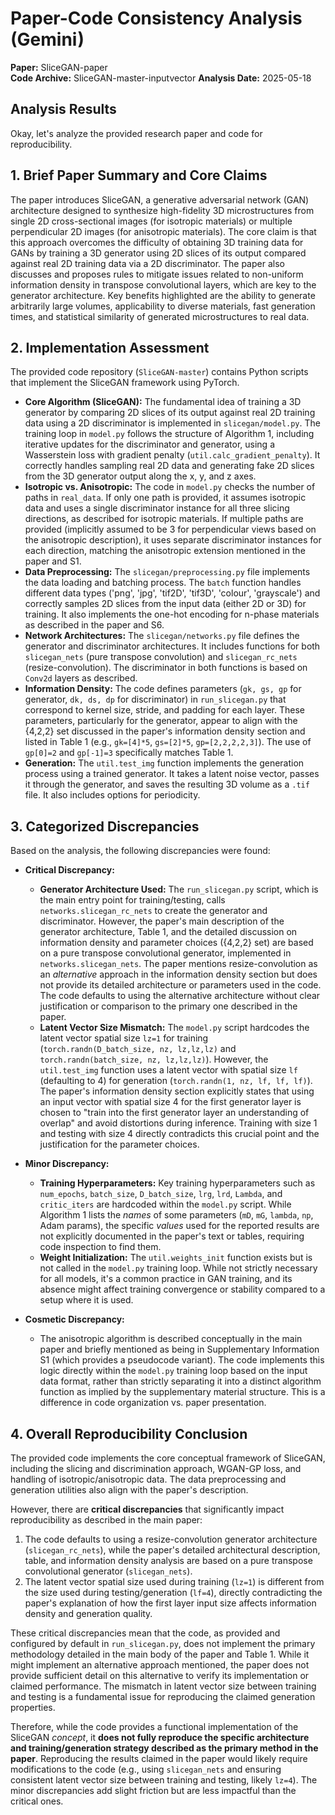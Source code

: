 # Paper-Code Consistency Analysis (Gemini)

**Paper:** SliceGAN-paper  
**Code Archive:** SliceGAN-master-inputvector
**Analysis Date:** 2025-05-18

## Analysis Results

Okay, let's analyze the provided research paper and code for reproducibility.

## 1. Brief Paper Summary and Core Claims

The paper introduces SliceGAN, a generative adversarial network (GAN) architecture designed to synthesize high-fidelity 3D microstructures from single 2D cross-sectional images (for isotropic materials) or multiple perpendicular 2D images (for anisotropic materials). The core claim is that this approach overcomes the difficulty of obtaining 3D training data for GANs by training a 3D generator using 2D slices of its output compared against real 2D training data via a 2D discriminator. The paper also discusses and proposes rules to mitigate issues related to non-uniform information density in transpose convolutional layers, which are key to the generator architecture. Key benefits highlighted are the ability to generate arbitrarily large volumes, applicability to diverse materials, fast generation times, and statistical similarity of generated microstructures to real data.

## 2. Implementation Assessment

The provided code repository (`SliceGAN-master`) contains Python scripts that implement the SliceGAN framework using PyTorch.

*   **Core Algorithm (SliceGAN):** The fundamental idea of training a 3D generator by comparing 2D slices of its output against real 2D training data using a 2D discriminator is implemented in `slicegan/model.py`. The training loop in `model.py` follows the structure of Algorithm 1, including iterative updates for the discriminator and generator, using a Wasserstein loss with gradient penalty (`util.calc_gradient_penalty`). It correctly handles sampling real 2D data and generating fake 2D slices from the 3D generator output along the x, y, and z axes.
*   **Isotropic vs. Anisotropic:** The code in `model.py` checks the number of paths in `real_data`. If only one path is provided, it assumes isotropic data and uses a single discriminator instance for all three slicing directions, as described for isotropic materials. If multiple paths are provided (implicitly assumed to be 3 for perpendicular views based on the anisotropic description), it uses separate discriminator instances for each direction, matching the anisotropic extension mentioned in the paper and S1.
*   **Data Preprocessing:** The `slicegan/preprocessing.py` file implements the data loading and batching process. The `batch` function handles different data types ('png', 'jpg', 'tif2D', 'tif3D', 'colour', 'grayscale') and correctly samples 2D slices from the input data (either 2D or 3D) for training. It also implements the one-hot encoding for n-phase materials as described in the paper and S6.
*   **Network Architectures:** The `slicegan/networks.py` file defines the generator and discriminator architectures. It includes functions for both `slicegan_nets` (pure transpose convolution) and `slicegan_rc_nets` (resize-convolution). The discriminator in both functions is based on `Conv2d` layers as described.
*   **Information Density:** The code defines parameters (`gk, gs, gp` for generator, `dk, ds, dp` for discriminator) in `run_slicegan.py` that correspond to kernel size, stride, and padding for each layer. These parameters, particularly for the generator, appear to align with the {4,2,2} set discussed in the paper's information density section and listed in Table 1 (e.g., `gk=[4]*5`, `gs=[2]*5`, `gp=[2,2,2,2,3]`). The use of `gp[0]=2` and `gp[-1]=3` specifically matches Table 1.
*   **Generation:** The `util.test_img` function implements the generation process using a trained generator. It takes a latent noise vector, passes it through the generator, and saves the resulting 3D volume as a `.tif` file. It also includes options for periodicity.

## 3. Categorized Discrepancies

Based on the analysis, the following discrepancies were found:

*   **Critical Discrepancy:**
    *   **Generator Architecture Used:** The `run_slicegan.py` script, which is the main entry point for training/testing, calls `networks.slicegan_rc_nets` to create the generator and discriminator. However, the paper's main description of the generator architecture, Table 1, and the detailed discussion on information density and parameter choices ({4,2,2} set) are based on a pure transpose convolutional generator, implemented in `networks.slicegan_nets`. The paper mentions resize-convolution as an *alternative* approach in the information density section but does not provide its detailed architecture or parameters used in the code. The code defaults to using the alternative architecture without clear justification or comparison to the primary one described in the paper.
    *   **Latent Vector Size Mismatch:** The `model.py` script hardcodes the latent vector spatial size `lz=1` for training (`torch.randn(D_batch_size, nz, lz,lz,lz)` and `torch.randn(batch_size, nz, lz,lz,lz)`). However, the `util.test_img` function uses a latent vector with spatial size `lf` (defaulting to 4) for generation (`torch.randn(1, nz, lf, lf, lf)`). The paper's information density section explicitly states that using an input vector with spatial size 4 for the first generator layer is chosen to "train into the first generator layer an understanding of overlap" and avoid distortions during inference. Training with size 1 and testing with size 4 directly contradicts this crucial point and the justification for the parameter choices.

*   **Minor Discrepancy:**
    *   **Training Hyperparameters:** Key training hyperparameters such as `num_epochs`, `batch_size`, `D_batch_size`, `lrg`, `lrd`, `Lambda`, and `critic_iters` are hardcoded within the `model.py` script. While Algorithm 1 lists the *names* of some parameters (`mD`, `mG`, `lambda`, `np`, Adam params), the specific *values* used for the reported results are not explicitly documented in the paper's text or tables, requiring code inspection to find them.
    *   **Weight Initialization:** The `util.weights_init` function exists but is not called in the `model.py` training loop. While not strictly necessary for all models, it's a common practice in GAN training, and its absence might affect training convergence or stability compared to a setup where it is used.

*   **Cosmetic Discrepancy:**
    *   The anisotropic algorithm is described conceptually in the main paper and briefly mentioned as being in Supplementary Information S1 (which provides a pseudocode variant). The code implements this logic directly within the `model.py` training loop based on the input data format, rather than strictly separating it into a distinct algorithm function as implied by the supplementary material structure. This is a difference in code organization vs. paper presentation.

## 4. Overall Reproducibility Conclusion

The provided code implements the core conceptual framework of SliceGAN, including the slicing and discrimination approach, WGAN-GP loss, and handling of isotropic/anisotropic data. The data preprocessing and generation utilities also align with the paper's description.

However, there are **critical discrepancies** that significantly impact reproducibility as described in the main paper:
1. The code defaults to using a resize-convolution generator architecture (`slicegan_rc_nets`), while the paper's detailed architectural description, table, and information density analysis are based on a pure transpose convolutional generator (`slicegan_nets`).
2. The latent vector spatial size used during training (`lz=1`) is different from the size used during testing/generation (`lf=4`), directly contradicting the paper's explanation of how the first layer input size affects information density and generation quality.

These critical discrepancies mean that the code, as provided and configured by default in `run_slicegan.py`, does not implement the primary methodology detailed in the main body of the paper and Table 1. While it might implement an alternative approach mentioned, the paper does not provide sufficient detail on this alternative to verify its implementation or claimed performance. The mismatch in latent vector size between training and testing is a fundamental issue for reproducing the claimed generation properties.

Therefore, while the code provides a functional implementation of the SliceGAN *concept*, it **does not fully reproduce the specific architecture and training/generation strategy described as the primary method in the paper**. Reproducing the results claimed in the paper would likely require modifications to the code (e.g., using `slicegan_nets` and ensuring consistent latent vector size between training and testing, likely `lz=4`). The minor discrepancies add slight friction but are less impactful than the critical ones.